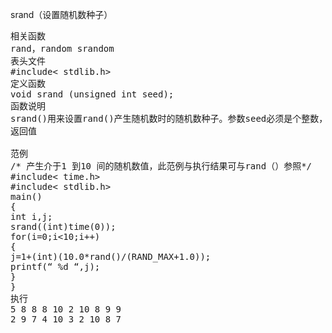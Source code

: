 srand（设置随机数种子）
<pre>相关函数
rand，random srandom
表头文件
#include< stdlib.h>
定义函数
void srand (unsigned int seed);
函数说明
srand()用来设置rand()产生随机数时的随机数种子。参数seed必须是个整数，通常可以利用geypid()或time(0)的返回值来当做seed。如果每次seed都设相同值，rand()所产生的随机数值每次就会一样。
返回值

范例
/* 产生介于1 到10 间的随机数值，此范例与执行结果可与rand（）参照*/
#include< time.h>
#include< stdlib.h>
main()
{
int i,j;
srand((int)time(0));
for(i=0;i<10;i++)
{
j=1+(int)(10.0*rand()/(RAND_MAX+1.0));
printf(“ %d “,j);
}
}
执行
5 8 8 8 10 2 10 8 9 9
2 9 7 4 10 3 2 10 8 7</pre>